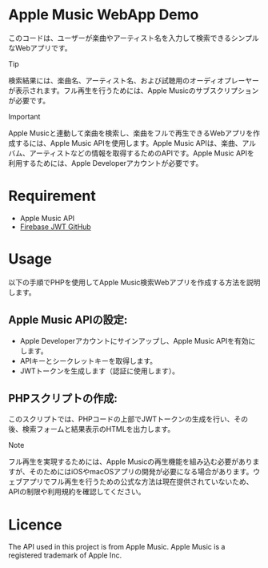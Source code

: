 # Apple Music WebApp Demo



このコードは、ユーザーが楽曲やアーティスト名を入力して検索できるシンプルなWebアプリです。

> [!TIP]
>検索結果には、楽曲名、アーティスト名、および試聴用のオーディオプレーヤーが表示されます。フル再生を行うためには、Apple Musicのサブスクリプションが必要です。




> [!IMPORTANT]
> Apple Musicと連動して楽曲を検索し、楽曲をフルで再生できるWebアプリを作成するには、Apple Music APIを使用します。Apple Music APIは、楽曲、アルバム、アーティストなどの情報を取得するためのAPIです。Apple Music APIを利用するためには、Apple Developerアカウントが必要です。

# Requirement
- Apple Music API
- [Firebase JWT GitHub](RearAlice/php-jwt)

# Usage

以下の手順でPHPを使用してApple Music検索Webアプリを作成する方法を説明します。

## Apple Music APIの設定:

- Apple Developerアカウントにサインアップし、Apple Music APIを有効にします。
-  APIキーとシークレットキーを取得します。
- JWTトークンを生成します（認証に使用します）。

## PHPスクリプトの作成:

このスクリプトでは、PHPコードの上部でJWTトークンの生成を行い、その後、検索フォームと結果表示のHTMLを出力します。


> [!NOTE]
>フル再生を実現するためには、Apple Musicの再生機能を組み込む必要がありますが、そのためにはiOSやmacOSアプリの開発が必要になる場合があります。ウェブアプリでフル再生を行うための公式な方法は現在提供されていないため、APIの制限や利用規約を確認してください。


# Licence
 The API used in this project is from Apple Music. Apple Music is a registered trademark of Apple Inc.